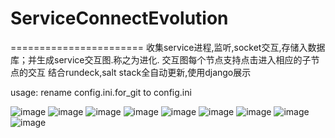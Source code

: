 # ServiceConnectEvolution
=======================
收集service进程,监听,socket交互,存储入数据库；并生成service交互图.称之为进化.
交互图每个节点支持点击进入相应的子节点的交互
结合rundeck,salt stack全自动更新,使用django展示

usage:
	rename config.ini.for_git to config.ini


![image](https://github.com/talenhao/ServiceConnectEvolution/blob/master/img/Spectacle.t21068.png?raw=true)
![image](https://github.com/talenhao/ServiceConnectEvolution/blob/master/img/Screenshot_20171018_111108.png?raw=true)
![image](https://github.com/talenhao/ServiceConnectEvolution/blob/master/img/Screenshot_20171018_111216.png?raw=true)
![image](https://github.com/talenhao/ServiceConnectEvolution/blob/master/img/Screenshot_20171018_111328.png?raw=true)
![image](https://github.com/talenhao/ServiceConnectEvolution/blob/master/img/1.png?raw=true)
![image](https://github.com/talenhao/ServiceConnectEvolution/blob/master/img/2.png?raw=true)
![image](https://github.com/talenhao/ServiceConnectEvolution/blob/master/img/3.png?raw=true)
![image](https://github.com/talenhao/ServiceConnectEvolution/blob/master/img/4.png?raw=true)
![image](https://github.com/talenhao/ServiceConnectEvolution/blob/master/img/5.png?raw=true)
